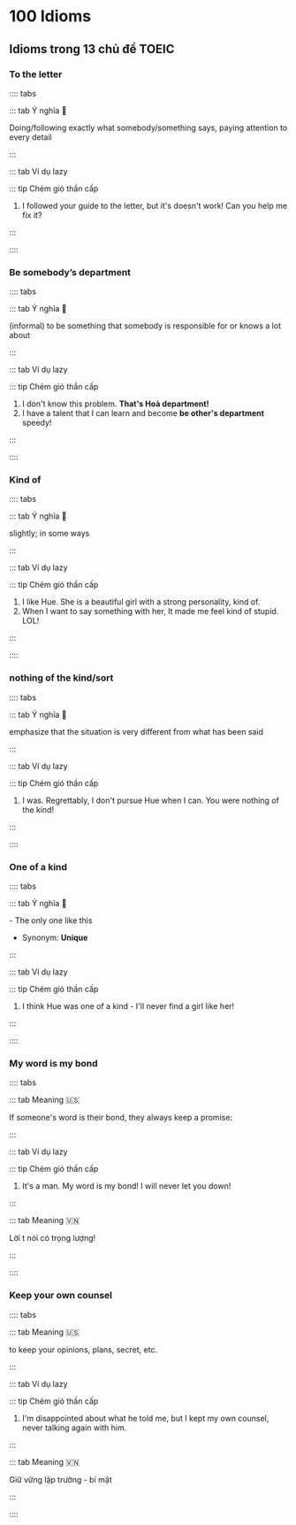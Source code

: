 # 100 Idioms

## Idioms trong 13 chủ đề TOEIC

### To the letter

:::: tabs

::: tab Ý nghĩa 🌠

​Doing/following exactly what somebody/something says, paying attention to every detail

:::

::: tab Ví dụ lazy

::: tip Chém gió thần cấp

1. I followed your guide to the letter, but it's doesn't work! Can you help me fix it?

:::

::::

### Be somebody’s department

:::: tabs

::: tab Ý nghĩa 🌠

​(informal) to be something that somebody is responsible for or knows a lot about

:::

::: tab Ví dụ lazy

::: tip Chém gió thần cấp

1. I don't know this problem. <strong class="keyword">That's Hoà department!</strong>
2. I have a talent that I can learn and become <strong class="keyword">be other's department</strong> speedy!

:::

::::

### Kind of <Badge text="ˈkaɪndə" type="warning"/>

:::: tabs

::: tab Ý nghĩa 🌠

slightly; in some ways

:::

::: tab Ví dụ lazy

::: tip Chém gió thần cấp

1. I like Hue. She is a beautiful girl with a strong personality, kind of.
2. When I want to say something with her, It made me feel kind of stupid. LOL!

:::

::::

### nothing of the kind/sort

:::: tabs

::: tab Ý nghĩa 🌠

emphasize that the situation is very different from what has been said

:::

::: tab Ví dụ lazy

::: tip Chém gió thần cấp

1. I was. Regrettably, I don't pursue Hue when I can. You were nothing of the kind!

:::

::::

### One of a kind

:::: tabs

::: tab Ý nghĩa 🌠

​- The only one like this

- Synonym: <strong class="synonym">Unique</strong>

:::

::: tab Ví dụ lazy

::: tip Chém gió thần cấp

1. I think Hue was one of a kind - I'll never find a girl like her!

:::

::::

### My word is my bond

:::: tabs

::: tab Meaning 🇺🇸

If someone's word is their bond, they always keep a promise:

:::

::: tab Ví dụ lazy

::: tip Chém gió thần cấp

1. It's a man. My word is my bond! I will never let you down!

:::

::: tab Meaning 🇻🇳

Lời t nói có trọng lượng!

:::

::::

### Keep your own counsel

:::: tabs

::: tab Meaning 🇺🇸

to keep your opinions, plans, secret, etc.

:::

::: tab Ví dụ lazy

::: tip Chém gió thần cấp

1. I'm disappointed about what he told me, but I kept my own counsel, never talking again with him.

:::

::: tab Meaning 🇻🇳

Giữ vững lập trường - bí mật

:::

::::
